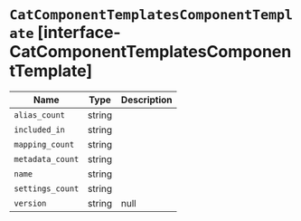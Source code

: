 # `CatComponentTemplatesComponentTemplate` [interface-CatComponentTemplatesComponentTemplate]

| Name | Type | Description |
| - | - | - |
| `alias_count` | string | &nbsp; |
| `included_in` | string | &nbsp; |
| `mapping_count` | string | &nbsp; |
| `metadata_count` | string | &nbsp; |
| `name` | string | &nbsp; |
| `settings_count` | string | &nbsp; |
| `version` | string | null | &nbsp; |
